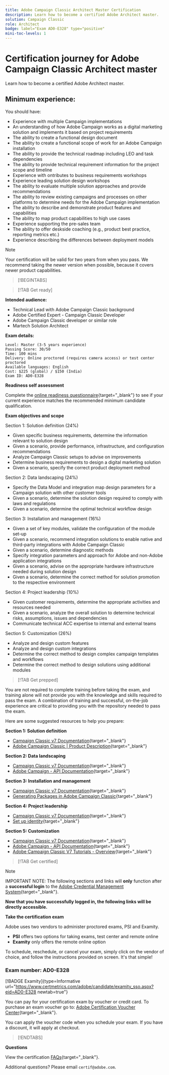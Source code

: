 ```yaml
---
title: Adobe Campaign Classic Architect Master Certification
description: Learn how to become a certified Adobe Architect master.
solution: Campaign Classic
role: Architect
badge: label="Exam AD0-E328" type="positive"
mini-toc-levels: 1
---
```


# Certification journey for Adobe Campaign Classic Architect master

Learn how to become a certified Adobe Architect master.

## Minimum experience:

You should have:

* Experience with multiple Campaign implementations
* An understanding of how Adobe Campaign works as a digital marketing solution and implements it based on project requirements
* The ability to create a functional design document
* The ability to create a functional scope of work for an Adobe Campaign installation
* The ability to provide the technical roadmap including LEO and task dependencies
* The ability to provide technical requirement information for the project scope and timeline
* Experience with ontributes to business requirements workshops
* Experience leading solution design workshops
* The ability to evaluate multiple solution approaches and provide recommendations
* The ability to review existing campaigns and processes on other platforms to determine needs for the Adobe Campaign implementation
* The ability to describe and demonstrate product features and capabilities
* The ability to map product capabilities to high use cases
* Experience supporting the pre-sales team
* The ability to offer deskside coaching (e.g., product best practice, reporting metrics etc.)
* Experience describing the differences between deployment models

>[!NOTE]
>
>Your certification will be valid for two years from when you pass. We recommend taking the newer version when possible, because it covers newer product capabilities.

>[!BEGINTABS]

>[!TAB Get ready]

**Intended audience:**

* Technical Lead with Adobe Campaign Classic background
* Adobe Certified Expert - Campaign Classic Developer
* Adobe Campaign Classic developer or similar role
* Martech Solution Architect

**Exam details:**

```
Level: Master (3-5 years experience)
Passing Score: 30/50
Time: 100 mins
Delivery: Online proctored (requires camera access) or test center proctored
Available languages: English
Cost: $225 (global) / $150 (India)
Exam ID: AD0-E328

```

**Readiness self assessment**

Complete the [online readiness questionnaire](https://scorpion.caveon.com/launchpad/ad-q-e318-readiness-questionnaire-for-adobe-campaign-classic-architect-master-exam/ad-q-e318-readiness-questionnaire-for-adobe-campaign-classic-architect-master-exam){target="_blank"} to see if your current experience matches the recommended minimum candidate qualification.

**Exam objectives and scope**

Section 1: Solution definition (24%)

* Given specific business requirements, determine the information relevant to solution design
* Given a scenario, provide performance, infrastructure, and configuration recommendations
* Analyze Campaign Classic setups to advise on improvements
* Determine business requirements to design a digital marketing solution
* Given a scenario, specify the correct product deployment method

Section 2: Data landscaping (24%)

* Specify the Data Model and integration map design parameters for a Campaign solution with other customer tools
* Given a scenario, determine the solution design required to comply with laws and regulations
* Given a scenario, determine the optimal technical workflow design

Section 3: Installation and management (16%)

* Given a set of key modules, validate the configuration of the module set-up
* Given a scenario, recommend integration solutions to enable native and third-party integrations with Adobe Campaign Classic
* Given a scenario, determine diagnostic methods
* Specify integration parameters and approach for Adobe and non-Adobe application integrations
* Given a scenario, advise on the appropriate hardware infrastructure needed during solution design
* Given a scenario, determine the correct method for solution promotion to the respective environment

Section 4: Project leadership (10%)

* Given customer requirements, determine the appropriate activities and resources needed
* Given a scenario, analyze the overall solution to determine technical risks, assumptions, issues and dependencies
* Communicate technical ACC expertise to internal and external teams

Section 5: Customization (26%)

* Analyze and design custom features
* Analyze and design custom integrations
* Determine the correct method to design complex campaign templates and workflows
* Determine the correct method to design solutions using additional modules

>[!TAB Get prepped]

You are not required to complete training before taking the exam, and training alone will not provide you with the knowledge and skills required to pass the exam. A combination of training and successful, on-the-job experience are critical to providing you with the repository needed to pass the exam.

Here are some suggested resources to help you prepare:

**Section 1: Solution definition**

* [Campaign Classic v7 Documentation](https://experienceleague.adobe.com/docs/campaign-classic/using/campaign-classic-home.html){target="_blank"}
* [Adobe Campaign Classic | Product Description](https://helpx.adobe.com/dk/legal/product-descriptions/adobe-campaign-classic---product-description.html){target="_blank"}

**Section 2: Data landscaping**

* [Campaign Classic v7 Documentation](https://experienceleague.adobe.com/docs/campaign-classic/using/campaign-classic-home.html){target="_blank"}
* [Adobe Campaign - API Documentation](https://experienceleague.adobe.com/developer/campaign-api/api/index.html){target="_blank"}

**Section 3: Installation and management**

* [Campaign Classic v7 Documentation](https://experienceleague.adobe.com/docs/campaign-classic/using/campaign-classic-home.html){target="_blank"}
* [Generating Packages in Adobe Campaign Classic](https://helpx.adobe.com/campaign/classic/how-to/generate-packages-in-acv6.html){target="_blank"}

**Section 4: Project leadership**

* [Campaign Classic v7 Documentation](https://experienceleague.adobe.com/docs/campaign-classic/using/campaign-classic-home.html){target="_blank"}
* [Set up identity](https://helpx.adobe.com/uk/enterprise/using/set-up-identity.html){target="_blank"}

**Section 5: Customization**

* [Campaign Classic v7 Documentation](https://experienceleague.adobe.com/docs/campaign-classic/using/campaign-classic-home.html){target="_blank"}
* [Adobe Campaign - API Documentation](https://experienceleague.adobe.com/developer/campaign-api/api/index.html){target="_blank"}
* [Adobe Campaign Classic V7 Tutorials - Overview](https://experienceleague.adobe.com/docs/campaign-classic-learn/tutorials/overview.html){target="_blank"}

>[!TAB Get certified]

>[!NOTE]
>
>IMPORTANT NOTE: The following sections and links will **only** function after a **successful login** to the [Adobe Credential Management System](http://www.certmetrics.com/adobe){target="_blank"}. 

**Now that you have successfully logged in, the following links will be directly accessible.**

**Take the certification exam**

Adobe uses two vendors to administer proctored exams, PSI and Examity. 

* **PSI** offers two options for taking exams, test center and remote online
* **Examity** only offers the remote online option

To schedule, reschedule, or cancel your exam, simply click on the vendor of choice, and follow the instructions provided on screen. It's that simple!

### Exam number: AD0-E328

[!BADGE Examity]{type=Informative url="https://www.certmetrics.com/adobe/candidate/examity_sso.aspx?eid=AD0-E328 newtab=true"}

You can pay for your certification exam by voucher or credit card. To purchase an exam voucher go to: [Adobe Certification Voucher Center](https://market.xvoucher.com/adobe/global){target="_blank"}. 

You can apply the voucher code when you schedule your exam. If you have a discount, it will apply at checkout.

>[!ENDTABS]

**Questions**

View the certification [FAQs](https://solutionpartners.adobe.com/solution-partners/training_and_certification/certification/certification_faq.html#){target="_blank"}.

Additional questions? Please email `certif@adobe.com`.
